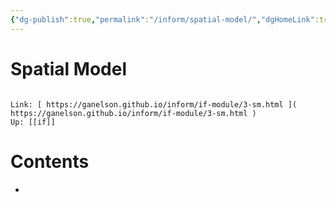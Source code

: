```yaml
---
{"dg-publish":true,"permalink":"/inform/spatial-model/","dgHomeLink":true,"dgPassFrontmatter":false}
---
```


# Spatial Model
```ad-info

Link: [ https://ganelson.github.io/inform/if-module/3-sm.html ]( https://ganelson.github.io/inform/if-module/3-sm.html )
Up: [[if]]
```

# Contents
- 